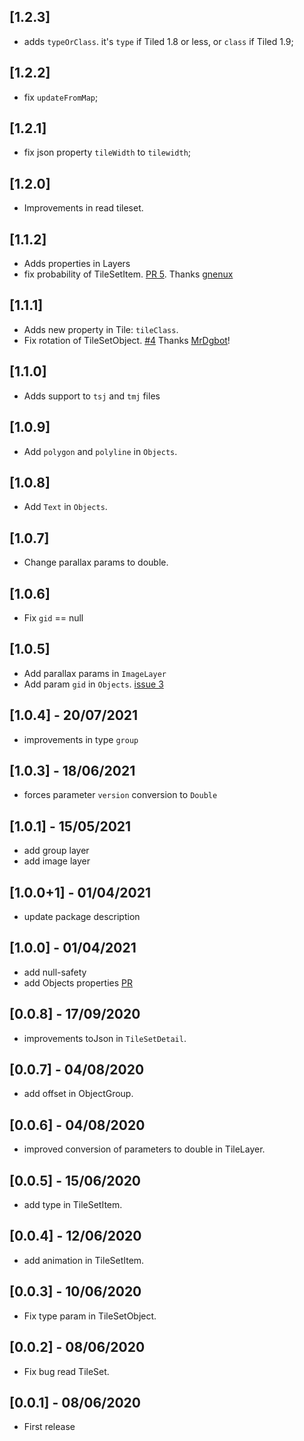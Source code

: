 ## [1.2.3]
* adds `typeOrClass`. it's `type` if Tiled 1.8 or less, or `class` if Tiled 1.9;

## [1.2.2]
* fix `updateFromMap`;

## [1.2.1]
* fix json property `tileWidth` to `tilewidth`;

## [1.2.0]
* Improvements in read tileset.

## [1.1.2]
* Adds properties in Layers
* fix probability of TileSetItem. [PR 5](https://github.com/RafaelBarbosatec/tiled_json_reader/pull/5). Thanks [gnenux](https://github.com/gnenux)

## [1.1.1]
* Adds new property in Tile: `tileClass`.
* Fix rotation of TileSetObject. [#4](https://github.com/RafaelBarbosatec/tiled_json_reader/pull/4) Thanks [MrDgbot](https://github.com/MrDgbot)!

## [1.1.0]
* Adds support to `tsj` and `tmj` files

## [1.0.9]
* Add `polygon` and `polyline` in `Objects`.

## [1.0.8]
* Add `Text` in `Objects`.

## [1.0.7]
* Change parallax params to double.

## [1.0.6]
* Fix `gid` == null

## [1.0.5]
* Add parallax params in `ImageLayer`
* Add param `gid` in `Objects`. [issue 3](https://github.com/RafaelBarbosatec/tiled_json_reader/issues/3)

## [1.0.4] - 20/07/2021
* improvements in type `group`

## [1.0.3] - 18/06/2021
* forces parameter `version` conversion to `Double`

## [1.0.1] - 15/05/2021
* add group layer
* add image layer

## [1.0.0+1] - 01/04/2021
* update package description

## [1.0.0] - 01/04/2021
* add null-safety
* add Objects properties [PR](https://github.com/RafaelBarbosatec/tiled_json_reader/pull/2)

## [0.0.8] - 17/09/2020
* improvements toJson in `TileSetDetail`.

## [0.0.7] - 04/08/2020
* add offset in ObjectGroup.

## [0.0.6] - 04/08/2020
* improved conversion of parameters to double in TileLayer.

## [0.0.5] - 15/06/2020
* add type in TileSetItem.

## [0.0.4] - 12/06/2020
* add animation in TileSetItem.

## [0.0.3] - 10/06/2020
* Fix type param in TileSetObject.

## [0.0.2] - 08/06/2020
* Fix bug read TileSet.

## [0.0.1] - 08/06/2020
* First release
